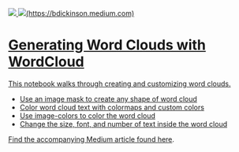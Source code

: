 <a href="https://bdickinson.medium.com" />
<img src="https://raw.githubusercontent.com/bryan-md/wordcloud/blob/main/images/biden.png?raw=true" />
<img src="https://raw.githubusercontent.com/bryan-md/wordcloud/blob/main/images/biden.png?raw=true">(https://bdickinson.medium.com)

# Generating Word Clouds with WordCloud

This notebook walks through creating and customizing word clouds.
- Use an image mask to create any shape of word cloud
- Color word cloud text with colormaps and custom colors 
-  Use image-colors to color the word cloud
- Change the size, font, and number of text inside the word cloud

Find the accompanying Medium article found [here](https://bdickinson.medium.com).

![<img src="https://github.com/bryan-md/wordcloud-m/blob/main/images/biden.png">](https://bdickinson.medium.com/)

![<img src="https://github.com/bryan-md/wordcloud-m/blob/main/wordclouds/biden_wordcloud.png">](https://bdickinson.medium.com/)

